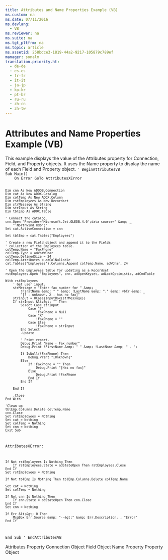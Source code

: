 ```yaml
---
title: Attributes and Name Properties Example (VB)
ms.custom: na
ms.date: 07/11/2016
ms.devlang: 
  - VB
ms.reviewer: na
ms.suite: na
ms.tgt_pltfrm: na
ms.topic: article
ms.assetid: 258bdce3-1819-44a2-9217-105879c789ef
manager: sonalm
translation.priority.ht: 
  - de-de
  - es-es
  - fr-fr
  - it-it
  - ja-jp
  - ko-kr
  - pt-br
  - ru-ru
  - zh-cn
  - zh-tw
---
```

# Attributes and Name Properties Example (VB)
<?xml version="1.0" encoding="utf-8"?>
<developerReferenceWithoutSyntaxDocument xmlns="http://ddue.schemas.microsoft.com/authoring/2003/5" xmlns:xlink="http://www.w3.org/1999/xlink" xmlns:xsi="http://www.w3.org/2001/XMLSchema-instance" xsi:schemaLocation="http://ddue.schemas.microsoft.com/authoring/2003/5 http://dduestorage.blob.core.windows.net/ddueschema/developer.xsd">
  <introduction>
    <para>This example displays the value of the <legacyLink xlink:href="acc15d40-68a6-4ba9-85bd-12d331aecaa6">Attributes</legacyLink> property for <legacyLink xlink:href="ef6b1824-5b12-43db-89d7-8f3d13896d4d">Connection</legacyLink>, <legacyLink xlink:href="b10a72fc-3c4b-4186-a70b-993dc9f7a092">Field</legacyLink>, and <legacyLink xlink:href="b2a4767c-03c7-4935-a3bc-df3e1a38a009">Property</legacyLink> objects. It uses the <legacyLink xlink:href="cfd0e29c-8310-44ab-85c3-5761184b865d">Name</legacyLink> property to display the name of each <legacyBold>Field</legacyBold> and <legacyBold>Property</legacyBold> object.</para>
    <code>' BeginAttributesVB
Sub Main()
    On Error GoTo AttributesXError
    
    Dim cnn As New ADODB.Connection
    Dim cat As New ADOX.Catalog
    Dim colTemp As New ADOX.Column
    Dim rstEmployees As New Recordset
    Dim strMessage As String
    Dim strInput As String
    Dim tblEmp As ADOX.Table
    
    ' Connect the catalog.
    cnn.Open "Provider='Microsoft.Jet.OLEDB.4.0';data source=" &amp; _
        "'Northwind.mdb';"
    Set cat.ActiveConnection = cnn

    Set tblEmp = cat.Tables("Employees")
    
    ' Create a new Field object and append it to the Fields
    ' collection of the Employees table.
    colTemp.Name = "FaxPhone"
    colTemp.Type = adVarWChar
    colTemp.DefinedSize = 24
    colTemp.Attributes = adColNullable
    cat.Tables("Employees").Columns.Append colTemp.Name, adWChar, 24
    
    ' Open the Employees table for updating as a Recordset
    rstEmployees.Open "Employees", cnn, adOpenKeyset, adLockOptimistic, adCmdTable
    
    With rstEmployees
        ' Get user input.
        strMessage = "Enter fax number for " &amp; _
            !FirstName &amp; " " &amp; !LastName &amp; "." &amp; vbCr &amp; _
            "[? - unknown, X - has no fax]"
        strInput = UCase(InputBox(strMessage))
        If strInput &lt;&gt; "" Then
            Select Case strInput
                Case "?"
                    !FaxPhone = Null
                Case "X"
                    !FaxPhone = ""
                Case Else
                    !FaxPhone = strInput
            End Select
            .Update
            
            ' Print report.
            Debug.Print "Name - Fax number"
            Debug.Print !FirstName &amp; " " &amp; !LastName &amp; " - ";

            If IsNull(!FaxPhone) Then
                Debug.Print "[Unknown]"
            Else
                If !FaxPhone = "" Then
                    Debug.Print "[Has no fax]"
                Else
                    Debug.Print !FaxPhone
                End If
            End If

        End If

        .Close
    End With
    
    'Clean up
    tblEmp.Columns.Delete colTemp.Name
    cnn.Close
    Set rstEmployees = Nothing
    Set cat = Nothing
    Set colTemp = Nothing
    Set cnn = Nothing
    Exit Sub
    
AttributesXError:
    
    If Not rstEmployees Is Nothing Then
        If rstEmployees.State = adStateOpen Then rstEmployees.Close
    End If
    Set rstEmployees = Nothing
    
    If Not tblEmp Is Nothing Then tblEmp.Columns.Delete colTemp.Name
     
    Set cat = Nothing
    Set colTemp = Nothing
   
    If Not cnn Is Nothing Then
        If cnn.State = adStateOpen Then cnn.Close
    End If
    Set cnn = Nothing
    
    If Err &lt;&gt; 0 Then
        MsgBox Err.Source &amp; "--&gt;" &amp; Err.Description, , "Error"
    End If
    
End Sub
' EndAttributesVB</code>
  </introduction>
  <relatedTopics>
<link xlink:href="acc15d40-68a6-4ba9-85bd-12d331aecaa6">Attributes Property</link>
<link xlink:href="ef6b1824-5b12-43db-89d7-8f3d13896d4d">Connection Object</link>
<link xlink:href="b10a72fc-3c4b-4186-a70b-993dc9f7a092">Field Object</link>
<link xlink:href="cfd0e29c-8310-44ab-85c3-5761184b865d">Name Property</link>
<link xlink:href="b2a4767c-03c7-4935-a3bc-df3e1a38a009">Property Object</link>
</relatedTopics>
</developerReferenceWithoutSyntaxDocument>